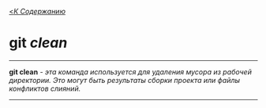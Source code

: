 [<*К Содержанию*](./readme.md)

# git _clean_

---
 **git clean** - *эта команда используется для удаления мусора из рабочей директории. Это могут быть результаты сборки проекта или файлы конфликтов слияний.*

 ---
